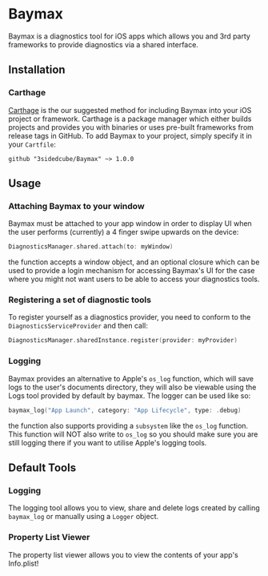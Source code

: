 # Baymax

Baymax is a diagnostics tool for iOS apps which allows you and 3rd party frameworks to provide diagnostics via a shared interface.

## Installation

### Carthage

[Carthage](https://github.com/Carthage/Carthage) is the our suggested method for including Baymax into your iOS project or framework. Carthage is a package manager which either builds projects and provides you with binaries or uses pre-built frameworks from release tags in GitHub. To add Baymax to your project, simply specify it in your `Cartfile`:

```ogdl
github "3sidedcube/Baymax" ~> 1.0.0
```

## Usage

### Attaching Baymax to your window

Baymax must be attached to your app window in order to display UI when the user performs (currently) a 4 finger swipe upwards on the device:

```swift
DiagnosticsManager.shared.attach(to: myWindow)
```

the function accepts a window object, and an optional closure which can be used to provide a login mechanism for accessing Baymax's UI for the case where you might not want users to be able to access your diagnostics tools.

### Registering a set of diagnostic tools

To register yourself as a diagnostics provider, you need to conform to the
`DiagnosticsServiceProvider` and then call:

```swift
DiagnosticsManager.sharedInstance.register(provider: myProvider)
```

### Logging

Baymax provides an alternative to Apple's `os_log` function, which will save logs to the user's documents directory, they will also be viewable using the Logs tool provided by default by baymax. The logger can be used like so:

```swift
baymax_log("App Launch", category: "App Lifecycle", type: .debug)
```
the function also supports providing a `subsystem` like the `os_log` function. This function will NOT also write to `os_log` so you should make sure you are still logging there if you want to utilise Apple's logging tools.

## Default Tools

### Logging

The logging tool allows you to view, share and delete logs created by calling `baymax_log` or manually using a `Logger` object.

### Property List Viewer

The property list viewer allows you to view the contents of your app's Info.plist!